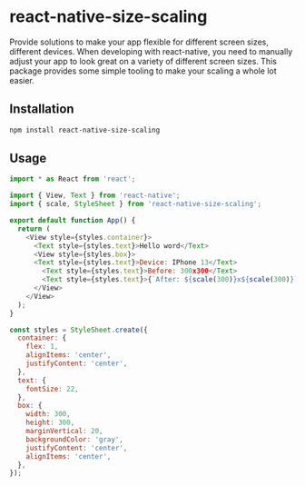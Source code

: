 # react-native-size-scaling
Provide solutions to make your app flexible for different screen sizes, different devices. When developing with react-native, you need to manually adjust your app to look great on a variety of different screen sizes. This package provides some simple tooling to make your scaling a whole lot easier.
## Installation

```sh
npm install react-native-size-scaling
```

## Usage

```js
import * as React from 'react';

import { View, Text } from 'react-native';
import { scale, StyleSheet } from 'react-native-size-scaling';

export default function App() {
  return (
    <View style={styles.container}>
      <Text style={styles.text}>Hello word</Text>
      <View style={styles.box}>
      <Text style={styles.text}>Device: IPhone 13</Text>
        <Text style={styles.text}>Before: 300x300</Text>
        <Text style={styles.text}>{`After: ${scale(300)}x${scale(300)}`}</Text>
      </View>
    </View>
  );
}

const styles = StyleSheet.create({
  container: {
    flex: 1,
    alignItems: 'center',
    justifyContent: 'center',
  },
  text: {
    fontSize: 22,
  },
  box: {
    width: 300,
    height: 300,
    marginVertical: 20,
    backgroundColor: 'gray',
    justifyContent: 'center',
    alignItems: 'center',
  },
});
```